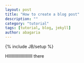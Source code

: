 ```yaml
---
layout: post
title: "How to create a blog post"
description: ""
category: "tutorial"
tags: [tutorial, blog, jekyll]
author: abagaria
---
```

{% include JB/setup %}

HIIIIIIIIIIIIIIIIIIIII there
